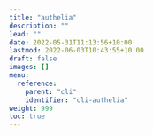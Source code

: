 ```yaml
---
title: "authelia"
description: ""
lead: ""
date: 2022-05-31T11:13:56+10:00
lastmod: 2022-06-03T10:43:55+10:00
draft: false
images: []
menu:
  reference:
    parent: "cli"
    identifier: "cli-authelia"
weight: 999
toc: true
---
```

